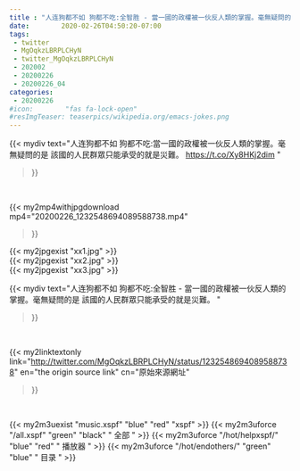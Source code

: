 ```yaml
---
title : "人连狗都不如 狗都不吃:全智胜 - 當一國的政權被一伙反人類的掌握。毫無疑問的是 該國的人民群眾只能承受的就是災難。 "
date:        2020-02-26T04:50:20-07:00
tags:
 - twitter
 - MgOqkzLBRPLCHyN
 - twitter_MgOqkzLBRPLCHyN
 - 202002
 - 20200226
 - 20200226_04
categories:
 - 20200226
#icon:        "fas fa-lock-open"
#resImgTeaser: teaserpics/wikipedia.org/emacs-jokes.png
---
```


{{< mydiv text="人连狗都不如 狗都不吃:當一國的政權被一伙反人類的掌握。毫無疑問的是 該國的人民群眾只能承受的就是災難。 https://t.co/Xy8HKj2dim "
>}}
<br>


{{< my2mp4withjpgdownload mp4="20200226_1232548694089588738.mp4"
>}}

{{< my2jpgexist "xx1.jpg" >}}<br>
{{< my2jpgexist "xx2.jpg" >}}<br>
{{< my2jpgexist "xx3.jpg" >}}<br>



{{< mydiv text="人连狗都不如 狗都不吃:全智胜 - 當一國的政權被一伙反人類的掌握。毫無疑問的是 該國的人民群眾只能承受的就是災難。 "
>}}
<br>

{{< my2linktextonly link="http://twitter.com/MgOqkzLBRPLCHyN/status/1232548694089588738"
en="the origin source link" cn="原始來源網址"
>}}


<br>

{{< my2m3uexist "music.xspf"        "blue"   "red"    "xspf" >}} {{< my2m3uforce "/all.xspf"         "green"  "black"  " 全部 " >}} {{< my2m3uforce "/hot/helpxspf/"    "blue"   "red"    " 播放器 " >}} {{< my2m3uforce "/hot/endothers/"   "green"  "blue"   " 目录 " >}} 
